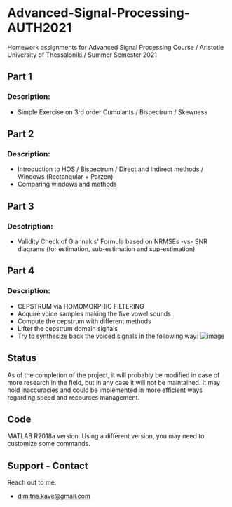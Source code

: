 # Advanced-Signal-Processing-AUTH2021
Homework assignments for Advanced Signal Processing Course / Aristotle University of Thessaloniki / Summer Semester 2021

## Part 1
### Description:
- Simple Exercise on 3rd order Cumulants / Bispectrum / Skewness

## Part 2
### Description:

- Introduction to HOS / Bispectrum / Direct and Indirect methods / Windows (Rectangular + Parzen)
- Comparing windows and methods

## Part 3
### Desctription:

- Validity Check of Giannakis' Formula based on NRMSEs -vs- SNR diagrams (for estimation, sub-estimation and sup-estimation)

## Part 4
### Description:

- CEPSTRUM via HOMOMORPHIC FILTERING
- Acquire voice samples making the five vowel sounds
- Compute the cepstrum with different methods
- Lifter the cepstrum domain signals
- Try to synthesize back the voiced signals in the following way: ![image](https://user-images.githubusercontent.com/22781150/117850417-f118cf80-b28d-11eb-8de3-b736f5d02a7a.png)

## Status
As of the completion of the project, it will probably be modified in case of more research in the field, but in any case it will not be maintained. It may hold inaccuracies and could be implemented in more efficient ways regarding speed and recources management.

## Code
MATLAB R2018a version. Using a different version, you may need to customize some commands.

## Support - Contact
Reach out to me:
- dimitris.kave@gmail.com
